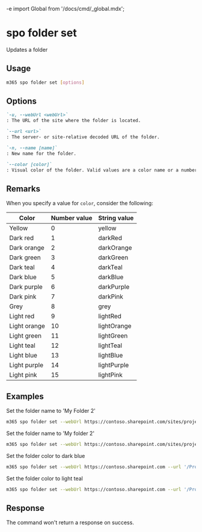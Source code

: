 -e <!-- DISCLAIMER: All secrets, passwords, and sensitive values in this document are examples only and not real credentials. -->
import Global from '/docs/cmd/_global.mdx';

# spo folder set

Updates a folder

## Usage

```sh
m365 spo folder set [options]
```

## Options

```md definition-list
`-u, --webUrl <webUrl>`
: The URL of the site where the folder is located.

`--url <url>`
: The server- or site-relative decoded URL of the folder.

`-n, --name [name]`
: New name for the folder.

`--color [color]`
: Visual color of the folder. Valid values are a color name or a number. Check remarks for more info.
```

<Global />

## Remarks

When you specify a value for `color`, consider the following:

| Color        | Number value | String value |
|--------------|--------------|--------------|
| Yellow       | 0            | yellow       |
| Dark red     | 1            | darkRed      |
| Dark orange  | 2            | darkOrange   |
| Dark green   | 3            | darkGreen    |
| Dark teal    | 4            | darkTeal     |
| Dark blue    | 5            | darkBlue     |
| Dark purple  | 6            | darkPurple   |
| Dark pink    | 7            | darkPink     |
| Grey         | 8            | grey         |
| Light red    | 9            | lightRed     |
| Light orange | 10           | lightOrange  |
| Light green  | 11           | lightGreen   |
| Light teal   | 12           | lightTeal    |
| Light blue   | 13           | lightBlue    |
| Light purple | 14           | lightPurple  |
| Light pink   | 15           | lightPink    |

## Examples

Set the folder name to 'My Folder 2'

```sh
m365 spo folder set --webUrl https://contoso.sharepoint.com/sites/project-x --url '/Shared Documents/My Folder 1' --name 'My Folder 2'
```

Set the folder name to 'My folder 2'

```sh
m365 spo folder set --webUrl https://contoso.sharepoint.com/sites/project-x --url '/sites/project-x/Shared Documents/My Folder 1' --name 'My Folder 2'
```

Set the folder color to dark blue

```sh
m365 spo folder set --webUrl https://contoso.sharepoint.com --url '/ProjectFiles/Project-x' --color 5
```

Set the folder color to light teal

```sh
m365 spo folder set --webUrl https://contoso.sharepoint.com --url '/ProjectFiles/Project-x' --color lightTeal
```

## Response

The command won't return a response on success.
